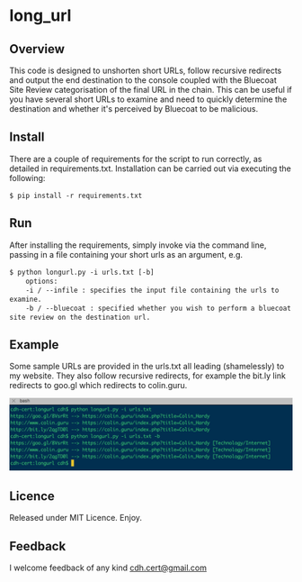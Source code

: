 # long_url

## Overview
This code is designed to unshorten short URLs, follow recursive redirects and output the end destination to the console coupled with the Bluecoat Site Review categorisation of the final URL in the chain. This can be useful if you have several short URLs to examine and need to quickly determine the destination and whether it's perceived by Bluecoat to be malicious.

## Install
There are a couple of requirements for the script to run correctly, as detailed in requirements.txt. Installation can be carried out via executing the following:

    $ pip install -r requirements.txt

## Run
After installing the requirements, simply invoke via the command line, passing in a file containing your short urls as an argument, e.g.

    $ python longurl.py -i urls.txt [-b]
        options:
        -i / --infile : specifies the input file containing the urls to examine.
        -b / --bluecoat : specified whether you wish to perform a bluecoat site review on the destination url.
    
## Example
Some sample URLs are provided in the urls.txt all leading (shamelessly) to my website. They also follow recursive redirects, for example the bit.ly link redirects to goo.gl which redirects to colin.guru. 

![example](example.png "Example")

## Licence
Released under MIT Licence. Enjoy.

## Feedback
I welcome feedback of any kind cdh.cert@gmail.com
